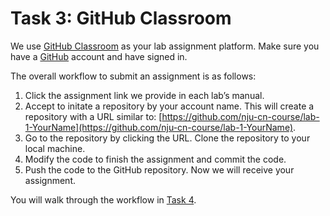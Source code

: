 # Task 3: GitHub Classroom

We use [GitHub Classroom](https://classroom.github.com) as your lab assignment platform. Make sure you have a [GitHub](https://github.com) account and have signed in.

The overall workflow to submit an assignment is as follows:

1. Click the assignment link we provide in each lab’s manual.
2. Accept to initate a repository by your account name. This will create a repository with a URL similar to: [https://github.com/nju-cn-course/lab-1-YourName](https://github.com/nju-cn-course/lab-1-YourName).
3. Go to the repository by clicking the URL. Clone the repository to your local machine.
4. Modify the code to finish the assignment and commit the code.
5. Push the code to the GitHub repository. Now we will receive your assignment.

You will walk through the workflow in [Task 4](modification.md).

